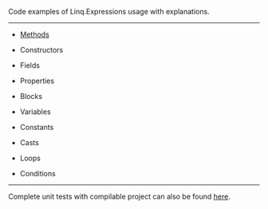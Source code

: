 Code examples of Linq.Expressions usage with explanations.

***

- [Methods](Examples/Methods/)

- Constructors

- Fields

- Properties

- Blocks

- Variables

- Constants

- Casts

- Loops

- Conditions

***

Complete unit tests with compilable project can also be found [here](https://github.com/bruce-dunwiddie/Linq.Expressions-Examples-Code).